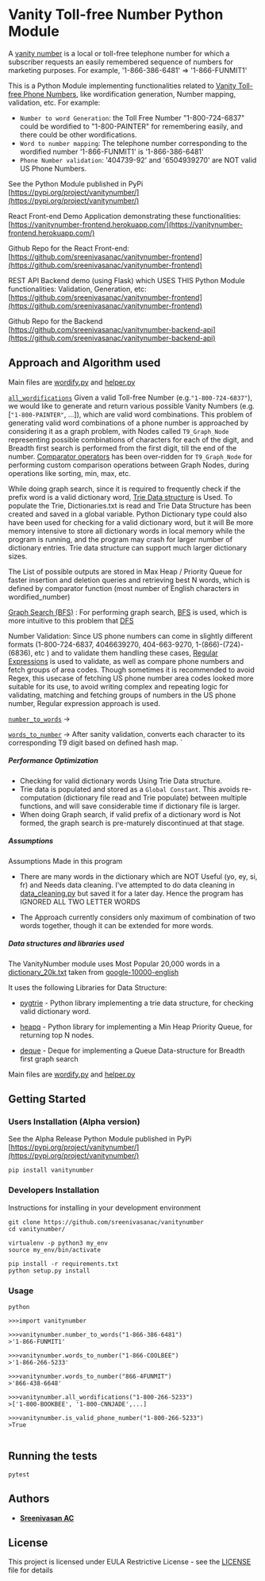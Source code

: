 # Vanity Toll-free Number Python Module
A [vanity number]((https://en.wikipedia.org/wiki/Vanity_number)) is a local or toll-free telephone number for which a subscriber requests an easily remembered sequence of numbers for marketing purposes. For example, '1-866-386-6481' => '1-866-FUNMIT1'

This is a Python Module implementing functionalities related to [Vanity Toll-free Phone Numbers](https://en.wikipedia.org/wiki/Vanity_number), like wordification generation, Number mapping, validation, etc. For example:
- `Number to word Generation`: the Toll Free Number "1-800-724-6837" could be wordified to "1-800-PAINTER" for remembering easily, and there could be other wordifications.
- `Word to number mapping`: The telephone number corresponding to the wordified number '1-866-FUNMIT1' is '1-866-386-6481'
- `Phone Number validation`: '404739-92' and '6504939270' are NOT valid US Phone Numbers.

See the Python Module published in PyPi
[https://pypi.org/project/vanitynumber/](https://pypi.org/project/vanitynumber/)

React Front-end Demo Application demonstrating these functionalities:
[https://vanitynumber-frontend.herokuapp.com/](https://vanitynumber-frontend.herokuapp.com/)

Github Repo for the React Front-end:
[https://github.com/sreenivasanac/vanitynumber-frontend](https://github.com/sreenivasanac/vanitynumber-frontend)

REST API Backend demo (using Flask) which USES THIS Python Module functionalities: Validation, Generation, etc:
[https://github.com/sreenivasanac/vanitynumber-frontend](https://github.com/sreenivasanac/vanitynumber-frontend)

Github Repo for the Backend
[https://github.com/sreenivasanac/vanitynumber-backend-api](https://github.com/sreenivasanac/vanitynumber-backend-api)


##  Approach and Algorithm used

Main files are [wordify.py](https://github.com/sreenivasanac/vanitynumber/blob/master/vanitynumber/wordify.py) and [helper.py](https://github.com/sreenivasanac/vanitynumber/blob/master/vanitynumber/helper.py)

[`all_wordifications`](https://github.com/sreenivasanac/vanitynumber/blob/master/vanitynumber/wordify.py#L189) Given a valid Toll-free Number (e.g.`"1-800-724-6837"`), we would like to generate and return various possible Vanity Numbers (e.g.[`"1-800-PAINTER"`, ...]), which are valid word combinations. This problem of generating valid word combinations of a phone number is approached by considering it as a graph problem, with Nodes called `T9_Graph_Node` representing possible combinations of characters for each of the digit, and Breadth first search is performed from the first digit, till the end of the number. [Comparator operators](https://softwareengineering.stackexchange.com/a/151075) has been over-ridden for `T9_Graph_Node` for performing custom comparison operations between Graph Nodes, during operations like sorting, min, max, etc.

While doing graph search, since it is required to frequently check if the prefix word is a valid dictionary word, [Trie Data structure](https://en.wikipedia.org/wiki/Trie) is Used. To populate the Trie, Dictionaries.txt is read and Trie Data Structure has been created and saved in a global variable. Python Dictionary type could also have been used for checking for a valid dictionary word, but it will Be more memory intensive to store all dictionary words in local memory while the program is running, and the program may crash for larger number of dictionary entries. Trie data structure can support much larger dictionary sizes.

The List of possible outputs are stored in Max Heap / Priority Queue for faster insertion and deletion queries and retrieving best N words, which is defined by comparator function (most number of English characters in wordified_number)

[Graph Search (BFS)](https://github.com/sreenivasanac/vanitynumber/blob/master/vanitynumber/wordify.py#L10) : For performing graph search, [BFS](https://www.geeksforgeeks.org/breadth-first-search-or-bfs-for-a-graph/) is used, which is more intuitive to this problem that [DFS](https://www.geeksforgeeks.org/depth-first-search-or-dfs-for-a-graph/)

Number Validation: Since US phone numbers can come in slightly different formats (1-800-724-6837, 4046639270, 404-663-9270, 1-(866)-(724)-(6836), etc ) and to validate them handling these cases, [Regular Expressions](https://www.regular-expressions.info/) is used to validate, as well as compare phone numbers and fetch groups of area codes. Though sometimes it is recommended to avoid Regex, this usecase of fetching US phone number area codes looked more suitable for its use, to avoid writing complex and repeating logic for validating, matching and fetching groups of numbers in the US phone number, Regular expression approach is used.

[`number_to_words`](https://github.com/sreenivasanac/vanitynumber/blob/master/vanitynumber/wordify.py#L109) ->

[`words_to_number`](https://github.com/sreenivasanac/vanitynumber/blob/master/vanitynumber/wordify.py#L147) -> After sanity validation, converts each character to its corresponding T9 digit based on defined hash map.
`

##### Performance Optimization
- Checking for valid dictionary words Using Trie Data structure.
- Trie data is populated and stored as a `Global Constant`. This avoids re-computation (dictionary file read and Trie populate) between multiple functions, and will save considerable time if dictionary file is larger.
- When doing Graph search, if valid prefix of a dictionary word is Not formed, the graph search is pre-maturely discontinued at that stage.

##### Assumptions
Assumptions Made in this program
- There are many words in the dictionary which are NOT Useful (yo, ey, si, fr) and Needs data cleaning.
I've attempted to do data cleaning in [data_cleaning.py](https://github.com/sreenivasanac/vanitynumber/blob/master/vanitynumber/data_cleaning.py) but saved it for a later day.
Hence the program has IGNORED ALL TWO LETTER WORDS

- The Approach currently considers only maximum of combination of two words together, though it can be extended for more words.

##### Data structures and libraries used

The VanityNumber module uses Most Popular 20,000 words in a [dictionary_20k.txt](https://github.com/sreenivasanac/vanitynumber/blob/master/vanitynumber/dictionary.txt) taken from [google-10000-english](https://github.com/first20hours/google-10000-english)

It uses the following Libraries for Data Structure:
- [pygtrie](https://github.com/google/pygtrie) - Python library implementing a trie data structure, for checking valid dictionary word.

- [heapq](https://docs.python.org/3.7/library/heapq.html) - Python library for implementing a Min Heap Priority Queue, for returning top N nodes.

- [deque](https://docs.python.org/3.7/library/collections.html) - Deque for implementing a Queue Data-structure for Breadth first graph search

Main files are [wordify.py](https://github.com/sreenivasanac/vanitynumber/blob/master/vanitynumber/wordify.py) and [helper.py](https://github.com/sreenivasanac/vanitynumber/blob/master/vanitynumber/helper.py)

## Getting Started

### Users Installation (Alpha version)
See the Alpha Release Python Module published in PyPi
[https://pypi.org/project/vanitynumber/](https://pypi.org/project/vanitynumber/)
```
pip install vanitynumber
```

### Developers Installation

Instructions for installing in your development environment

```
git clone https://github.com/sreenivasanac/vanitynumber
cd vanitynumber/

virtualenv -p python3 my_env
source my_env/bin/activate

pip install -r requirements.txt
python setup.py install
```

### Usage
```
python

>>>import vanitynumber

>>>vanitynumber.number_to_words("1-866-386-6481")
>'1-866-FUNMIT1'

>>>vanitynumber.words_to_number("1-866-COOLBEE")
>'1-866-266-5233'

>>>vanitynumber.words_to_number("866-4FUNMIT")
>'866-438-6648'

>>>vanitynumber.all_wordifications("1-800-266-5233")
>['1-800-BOOKBEE', '1-800-CNNJADE',...]

>>>vanitynumber.is_valid_phone_number("1-800-266-5233")
>True


```

## Running the tests

```
pytest
```

## Authors

* [**Sreenivasan AC**](https://www.linkedin.com/in/sreenivasan-ac/)


## License

This project is licensed under EULA Restrictive License - see the [LICENSE](LICENSE) file for details
